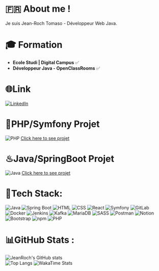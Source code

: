 # 🇫🇷 About me ! 

Je suis Jean-Roch Tomaso - Développeur Web Java.

# 🎓 Formation
- **Ecole Studi | Digital Campus** ✅
- **Développeur Java - OpenClassRooms** ✅

# 🌐Link

[![LinkedIn](https://img.shields.io/badge/-LinkedIn-blue?style=for-the-badge&logo=linkedin)](https://www.linkedin.com/in/jeanrochtomaso/)

# 🐘PHP/Symfony Projet 
![PHP](https://img.shields.io/badge/-PHP-777BB4?style=for-the-badge&logo=php&logoColor=white)
[Click here to see projet](https://github.com/JeanRoch95?tab=repositories)

# ♨Java/SpringBoot Projet
![Java](https://img.shields.io/badge/-Java-red?style=for-the-badge&logo=java)
[Click here to see projet](https://github.com/JeanRoch95/jeanroch-tomaso-paymybuddy-p6)


# 👾Tech Stack: 
![Java](https://img.shields.io/badge/-Java-red?style=for-the-badge&logo=java)
![Spring Boot](https://img.shields.io/badge/-Spring_Boot-6DB33F?style=for-the-badge&logo=spring-boot&logoColor=white)
![HTML](https://img.shields.io/badge/-HTML5-E34F26?style=for-the-badge&logo=html5&logoColor=white)
![CSS](https://img.shields.io/badge/-CSS3-1572B6?style=for-the-badge&logo=css3)
![React](https://img.shields.io/badge/-React-61DAFB?style=for-the-badge&logo=react&logoColor=white)
![Symfony](https://img.shields.io/badge/-Symfony-000000?style=for-the-badge&logo=symfony&logoColor=white)
![GitLab](https://img.shields.io/badge/-GitLab-FCA121?style=for-the-badge&logo=gitlab)
![Docker](https://img.shields.io/badge/-Docker-2496ED?style=for-the-badge&logo=docker&logoColor=white)
![Jenkins](https://img.shields.io/badge/-Jenkins-D24939?style=for-the-badge&logo=jenkins&logoColor=white)
![Kafka](https://img.shields.io/badge/-Kafka-231F20?style=for-the-badge&logo=apache-kafka)
![MariaDB](https://img.shields.io/badge/-MariaDB-003545?style=for-the-badge&logo=mariadb&logoColor=white)
![SASS](https://img.shields.io/badge/-SASS-CC6699?style=for-the-badge&logo=sass&logoColor=white)
![Postman](https://img.shields.io/badge/-Postman-FF6C37?style=for-the-badge&logo=postman&logoColor=white)
![Notion](https://img.shields.io/badge/-Notion-000000?style=for-the-badge&logo=notion&logoColor=white)
![Bootstrap](https://img.shields.io/badge/-Bootstrap-7952B3?style=for-the-badge&logo=bootstrap&logoColor=white)
![npm](https://img.shields.io/badge/-npm-CB3837?style=for-the-badge&logo=npm)
![PHP](https://img.shields.io/badge/-PHP-777BB4?style=for-the-badge&logo=php&logoColor=white)


# 📊GitHub Stats : 

![JeanRoch's GitHub stats](https://github-readme-stats.vercel.app/api?username=jeanroch95&show_icons=true&theme=dracula)  
![Top Langs](https://github-readme-stats.vercel.app/api/top-langs/?username=jeanroch95&layout=compact&theme=dracula)
![WakaTime Stats](https://github-readme-stats.vercel.app/api/wakatime?username=JeanRoch95&theme=dracula)


